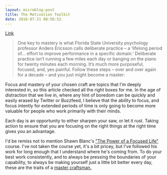 ```yaml
---
layout: microblog-post
title: The Motivation Toolkit
date: 2016-07-21 08:56:52
---
```

[Link][1]

>One key to mastery is what Florida State University psychology professor Anders Ericsson calls deliberate practice – a ‘lifelong period of… effort to improve performance in a specific domain.’ Deliberate practice isn’t running a few miles each day or banging on the piano for twenty minutes each morning. It’s much more purposeful, focused, and, yes painful. Follow these steps – over and over again for a decade – and you just might become a master:

Focus and mastery of your chosen craft are topics that I'm deeply interested in, so this article checked all the right boxes for me. In the age of distraction that we live in, where any hint of boredom can be quickly and easily erased by Twitter or Buzzfeed, I believe that the ability to focus, and focus intently for extended periods of time is only going to become more valuable for people who work primarily with their minds. 

Each day is an opportunity to either sharpen your saw, or let it rust. Taking action to ensure that you are focusing on the right things at the right time gives you an advantage.

I'd be remiss not to mention Shawn Blanc's ["The Power of a Focused Life"][2] course. I've not taken the course yet, it's a bit pricey, but I've followed his work for long enough that I understand where he's coming from. To do your best work consistently, and to always be pressing the boundaries of your capability, to always be making yourself just a little bit better every day, these are the traits of a [master craftsman.][3]


[1]: https://www.farnamstreetblog.com/2016/07/the-motivation-toolkit/
[2]: https://thefocuscourse.com
[3]: https://jonathanbuys.com/the-master-craftsman
